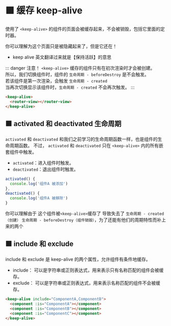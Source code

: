 # 🟩 缓存 keep-alive

使用了 `<keep-alive>` 的组件的页面会被缓存起来，不会被销毁，包括它里面的定时器。

你可以理解为这个页面只是被隐藏起来了，但是它还在！
- keep alive 英文翻译过来就是【保持活跃】的意思

::: danger 注意！
 `<keep-alive>` 缓存的组件只有在初次渲染时才会被创建。  
所以，我们切换组件时，组件的 `生命周期 - beforeDestroy` 是不会触发。  
若该组件是第一次渲染，会触发 `生命周期 - created`  
当再次切换显示该组件时，`生命周期 - created`  不会再次触发。
:::
```html
<keep-alive>
  <router-view></router-view>
</keep-alive>
```
## 🟩 activated 和 deactivated 生命周期
`activated` 和 `deactivated` 和我们之前学习的生命周期函数一样，也是组件的生命周期函数。
不过， `activated` 和 `deactivated` 只在 `<keep-alive>` 内的所有嵌套组件中触发。

- `activated`：进入组件时触发。
- `deactivated`：退出组件时触发。
```js
activated() {
  console.log('组件A 被添加')
},
deactivated() {
  console.log('组件A 被移除')
}
```
你可以理解由于 这个组件被`<keep-alive>`缓存了 导致失去了 `生命周期 - created（创建）` `生命周期 - beforeDestroy（组件销毁）`，为了还能有他们的周期特性而补上来的两个

## 🟩 include 和 exclude
include 和 exclude 是 keep-alive 的两个属性，允许组件有条件地缓存。  
- include： 可以是字符串或正则表达式，用来表示只有名称匹配的组件会被缓存。
- exclude： 可以是字符串或正则表达式，用来表示名称匹配的组件不会被缓存。
```html
<keep-alive include="ComponentA,ComponentB">
  <component :is="ComponentA"></component>
  <component :is="ComponentB"></component>
  <component :is="ComponentC"></component>
</keep-alive>
```
